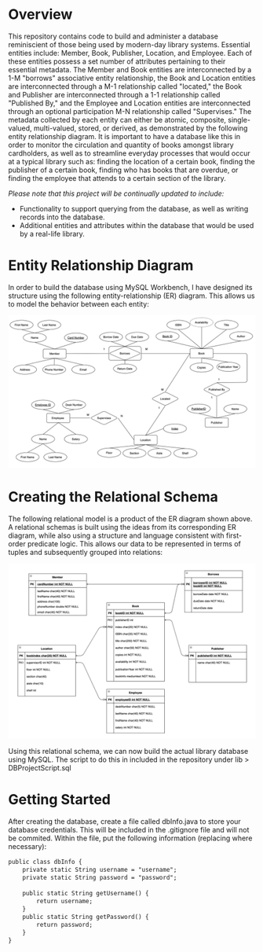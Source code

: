 # Overview
This repository contains code to build and administer a database reminiscient of those being used by modern-day library systems. Essential entities include: Member, Book, Publisher, Location, and Employee. Each of these entities possess a set number of attributes pertaining to their essential metadata. The Member and Book entities are interconnected by a 1-M "borrows" associative entity relationship, the Book and Location entities are interconnected through a M-1 relationship called "located," the Book and Publisher are interconnected through a 1-1 relationship called "Published By," and the Employee and Location entities are interconnected through an optional participation M-N relationship called "Supervises." The metadata collected by each entity can either be atomic, composite, single-valued, multi-valued, stored, or derived, as demonstrated by the following entity relationship diagram. It is important to have a database like this in order to monitor the circulation and quantity of books amongst library cardholders, as well as to streamline everyday processes that would occur at a typical library such as: finding the location of a certain book, finding the publisher of a certain book, finding who has books that are overdue, or finding the employee that attends to a certain section of the library. 

*Please note that this project will be continually updated to include:*

- Functionality to support querying from the database, as well as writing records into the database.
- Additional entities and attributes within the database that would be used by a real-life library.

# Entity Relationship Diagram
In order to build the database using MySQL Workbench, I have designed its structure using the following entity-relationship (ER) diagram. This allows us to model the behavior between each entity: 

![ER Diagram](lib/ER-Diagram.png?raw=true "ER Diagram")

# Creating the Relational Schema
The following relational model is a product of the ER diagram shown above. A relational schemas is built using the ideas from its corresponding ER diagram, while also using a structure and language consistent with first-order predicate logic. This allows our data to be represented in terms of tuples and subsequently grouped into relations:

![Relational Schema](lib/Relational-Schema.png?raw=true "Relational Schema")

Using this relational schema, we can now build the actual library database using MySQL. The script to do this in included in the repository under lib > DBProjectScript.sql

# Getting Started

After creating the database, create a file called dbInfo.java to store your database credentials. This will be included in the .gitignore file and will not be commited. Within the file, put the following information (replacing where necessary): 

    public class dbInfo {
        private static String username = "username";
        private static String password = "password";

        public static String getUsername() {
            return username;
        }
        public static String getPassword() {
            return password;
        }
    }


